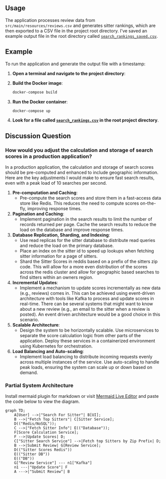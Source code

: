 ## Usage

The application processes review data from `src/main/resources/reviews.csv` and generates sitter rankings,
which are then exported to a CSV file in the project root directory. I've saved an example output file in the
root directory called [`search_rankings_saved.csv`](./search_rankings_saved.csv).

## Example

To run the application and generate the output file with a timestamp:

1. **Open a terminal and navigate to the project directory**:

2. **Build the Docker image**:
    ```sh
    docker-compose build
    ```

3. **Run the Docker container**:
    ```sh
    docker-compose up
    ```

4. **Look for a file called [`search_rankings.csv`](./search_rankings.csv) in the root project directory**.

## Discussion Question

### How would you adjust the calculation and storage of search scores in a production application?

In a production application, the calculation and storage of search scores should be pre-computed and enhanced to include
geographic information. Here are the key adjustments I would make to ensure fast search results, even with a peak load
of 10 searches per second.

1. **Pre-computation and Caching**:
    - Pre-compute the search scores and store them in a fast-access data store like Redis. This reduces the need to
      compute scores on-the-fly, improving response times.
2. **Pagination and Caching**:
    - Implement pagination in the search results to limit the number of records returned per page. Cache the search
      results to reduce the load on the database and improve response times.
3. **Database Replication, Sharding, and Indexing**:
    - Use read replicas for the sitter database to distribute read queries and reduce the load on the primary database.
    - Place an index on the sitter id to speed up lookups when fetching sitter information for a page of sitters.
    - Shard the Sitter Scores in reddis based on a prefix of the sitters zip code. This will allow for a more even
      distribution of the scores across the redis cluster and allow for geographic based searches to find sitters within
      an owners region.
4. **Incremental Updates**:
    - Implement a mechanism to update scores incrementally as new data (e.g., reviews) comes in. This can be achieved
      using event-driven architecture with tools like Kafka to process and update scores in real-time. There can be
      several systems that might want to know about a new review (e.g., an email to the sitter when a review is posted).
      An event driven architecture would be a good choice in this scenario.
5. **Scalable Architecture**:
    - Design the system to be horizontally scalable. Use microservices to separate the score calculation logic from
      other parts of the application. Deploy these services in a containerized environment using Kubernetes for
      orchestration.
6. **Load Balancing and Auto-scaling**:
    - Implement load balancing to distribute incoming requests evenly across multiple instances of the service. Use
      auto-scaling to handle peak loads, ensuring the system can scale up or down based on demand.

### Partial System Architecture

Install mermaid plugin for markdown or visit [Mermaid Live Editor](https://mermaid-js.github.io/mermaid-live-editor/)
and paste the code below to view the diagram.

```mermaid
graph TD;
    A[User] -->|"Search For Sitter"| B[UI];
    B -->|"Fetch Top Sitters"| C[Sitter Service];
    D(("Redis/NoSQL"));
    C -->|"Fetch Sitter Info"| E(("Database"));
    F[Score Calculation Service];
    F -->|Update Scores| D;
    C["Sitter Search Service"] -->|Fetch top Sitters by Zip Prefix| D;
    B -->|Submit Review| G[Review Service];
    D(("Sitter Scores Redis"))
    E(("Sitter DB"))	
	E(("DB"))
	G["Review Service"] --- n1["Kafka"]
	n1 ---|"Update Score"| F
	A --->|"Submit Review"| B
